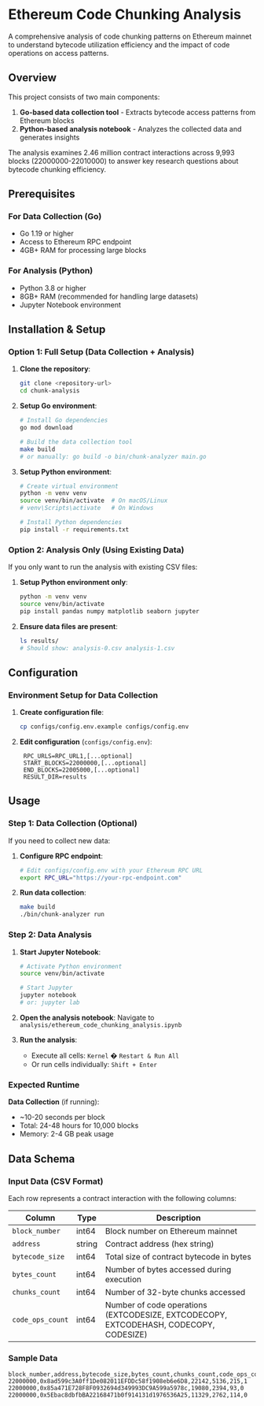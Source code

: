 # Ethereum Code Chunking Analysis

A comprehensive analysis of code chunking patterns on Ethereum mainnet to understand bytecode utilization efficiency and the impact of code operations on access patterns.

## Overview

This project consists of two main components:
1. **Go-based data collection tool** - Extracts bytecode access patterns from Ethereum blocks
2. **Python-based analysis notebook** - Analyzes the collected data and generates insights

The analysis examines 2.46 million contract interactions across 9,993 blocks (22000000-22010000) to answer key research questions about bytecode chunking efficiency.

## Prerequisites

### For Data Collection (Go)
- Go 1.19 or higher
- Access to Ethereum RPC endpoint
- 4GB+ RAM for processing large blocks

### For Analysis (Python)
- Python 3.8 or higher
- 8GB+ RAM (recommended for handling large datasets)
- Jupyter Notebook environment

## Installation & Setup

### Option 1: Full Setup (Data Collection + Analysis)

1. **Clone the repository**:
   ```bash
   git clone <repository-url>
   cd chunk-analysis
   ```

2. **Setup Go environment**:
   ```bash
   # Install Go dependencies
   go mod download
   
   # Build the data collection tool
   make build
   # or manually: go build -o bin/chunk-analyzer main.go
   ```

3. **Setup Python environment**:
   ```bash
   # Create virtual environment
   python -m venv venv
   source venv/bin/activate  # On macOS/Linux
   # venv\Scripts\activate   # On Windows
   
   # Install Python dependencies
   pip install -r requirements.txt
   ```

### Option 2: Analysis Only (Using Existing Data)

If you only want to run the analysis with existing CSV files:

1. **Setup Python environment only**:
   ```bash
   python -m venv venv
   source venv/bin/activate
   pip install pandas numpy matplotlib seaborn jupyter
   ```

2. **Ensure data files are present**:
   ```bash
   ls results/
   # Should show: analysis-0.csv analysis-1.csv
   ```

## Configuration

### Environment Setup for Data Collection

1. **Create configuration file**:
   ```bash
   cp configs/config.env.example configs/config.env
   ```

2. **Edit configuration** (`configs/config.env`):
   ```env
    RPC_URLS=RPC_URL1,[...optional]
    START_BLOCKS=22000000,[...optional]
    END_BLOCKS=22005000,[...optional]
    RESULT_DIR=results
   ```

## Usage

### Step 1: Data Collection (Optional)

If you need to collect new data:

1. **Configure RPC endpoint**:
   ```bash
   # Edit configs/config.env with your Ethereum RPC URL
   export RPC_URL="https://your-rpc-endpoint.com"
   ```

2. **Run data collection**:
   ```bash
   make build
   ./bin/chunk-analyzer run
   ```

### Step 2: Data Analysis

1. **Start Jupyter Notebook**:
   ```bash
   # Activate Python environment
   source venv/bin/activate
   
   # Start Jupyter
   jupyter notebook
   # or: jupyter lab
   ```

2. **Open the analysis notebook**:
   Navigate to `analysis/ethereum_code_chunking_analysis.ipynb`

3. **Run the analysis**:
   - Execute all cells: `Kernel` � `Restart & Run All`
   - Or run cells individually: `Shift + Enter`

### Expected Runtime

**Data Collection** (if running):
- ~10-20 seconds per block
- Total: 24-48 hours for 10,000 blocks
- Memory: 2-4 GB peak usage

## Data Schema

### Input Data (CSV Format)

Each row represents a contract interaction with the following columns:

| Column | Type | Description |
|--------|------|-------------|
| `block_number` | int64 | Block number on Ethereum mainnet |
| `address` | string | Contract address (hex string) |
| `bytecode_size` | int64 | Total size of contract bytecode in bytes |
| `bytes_count` | int64 | Number of bytes accessed during execution |
| `chunks_count` | int64 | Number of 32-byte chunks accessed |
| `code_ops_count` | int64 | Number of code operations (EXTCODESIZE, EXTCODECOPY, EXTCODEHASH, CODECOPY, CODESIZE) |

### Sample Data

```csv
block_number,address,bytecode_size,bytes_count,chunks_count,code_ops_count
22000000,0x8ad599c3A0ff1De082011EFDDc58f1908eb6e6D8,22142,5136,215,1
22000000,0x85a471E728F8F0932694d349993DC9A599a5978c,19080,2394,93,0
22000000,0x5Ebac8dbfbBA22168471b0f914131d1976536A25,11329,2762,114,0
```